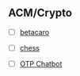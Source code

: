 ## ACM/Crypto

 * [ ] [betacaro](https://github.com/TraiOi/CTF_WriteUp/blob/master/2016/SVATTT/ACM_Crypto/betacaro/README.md)
 
 * [ ] [chess](https://github.com/TraiOi/CTF_WriteUp/blob/master/2016/SVATTT/ACM_Crypto/chess/README.md)
 
 * [ ] [OTP Chatbot](https://github.com/TraiOi/CTF_WriteUp/blob/master/2016/SVATTT/ACM_Crypto/OTP_Chatbot/README.md)

